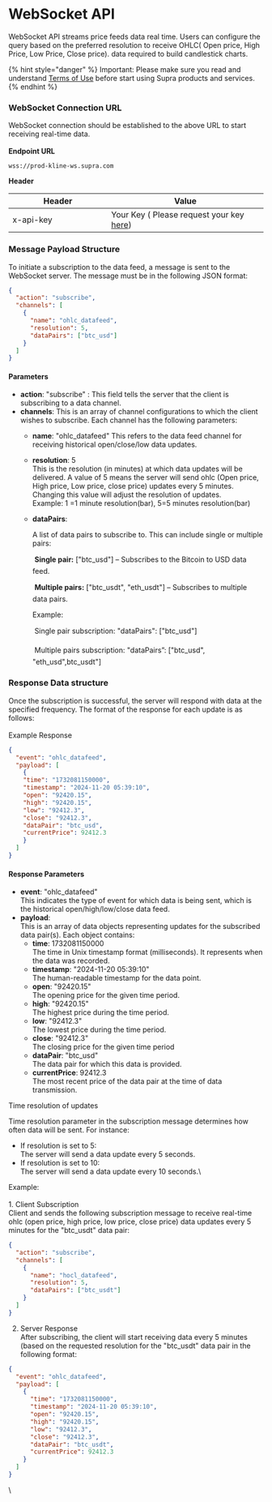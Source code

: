 # WebSocket API

WebSocket API streams price feeds data real time. Users can configure the query based on the preferred resolution to receive OHLC( Open price, High Price, Low Price, Close price). data required to build candlestick charts.

{% hint style="danger" %}
Important: Please make sure you read and understand [Terms of Use](https://supra.com/terms-of-use/) before start using Supra products and services.
{% endhint %}

### WebSocket Connection URL

WebSocket connection should be established to the above URL to start receiving real-time data.\
\
**Endpoint URL**

```
wss://prod-kline-ws.supra.com

```

**Header**

<table><thead><tr><th width="179">Header</th><th>Value</th></tr></thead><tbody><tr><td>x-api-key</td><td>Your Key ( Please request your key <a href="https://docs.google.com/forms/d/e/1FAIpQLSfHZr8BHLTY8q_MjbuKZPpdgQS0oGmRIrsn9H-HrieH9eQjFw/viewform">here</a>)</td></tr></tbody></table>

### Message Payload Structure

To initiate a subscription to the data feed, a message is sent to the WebSocket server. The message must be in the following JSON format:

```json
{
  "action": "subscribe",
  "channels": [
    {
      "name": "ohlc_datafeed",
      "resolution": 5,
      "dataPairs": ["btc_usd"]
    }
  ]
}
```

#### Parameters

* **action**: "subscribe" : This field tells the server that the client is subscribing to a data channel.
* **channels**: This is an array of channel configurations to which the client wishes to subscribe. Each channel has the following parameters:
  * **name**: "ohlc\_datafeed" This refers to the data feed channel for receiving historical open/close/low data updates.
  * **resolution**: 5\
    This is the resolution (in minutes) at which data updates will be delivered. A value of 5 means the server will send ohlc (Open price, High price, Low price, close price) updates every 5 minutes. Changing this value will adjust the resolution of updates.\
    Example: 1 =1 minute resolution(bar), 5=5 minutes resolution(bar)
  *   **dataPairs**:

      A list of data pairs to subscribe to. This can include single or multiple pairs:

       **Single pair:** \["btc\_usd"] – Subscribes to the Bitcoin to USD data feed.

       **Multiple pairs:** \["btc\_usdt", "eth\_usdt"] – Subscribes to multiple data pairs.

      Example:

       Single pair subscription: "dataPairs": \["btc\_usd"]

       Multiple pairs subscription: "dataPairs”: \["btc\_usd", "eth\_usd",btc\_usdt"]

### Response Data structure

Once the subscription is successful, the server will respond with data at the specified frequency. The format of the response for each update is as follows:\
\
Example Response

```json
{
  "event": "ohlc_datafeed",
  "payload": [
	{
  	"time": "1732081150000",
  	"timestamp": "2024-11-20 05:39:10",
  	"open": "92420.15",
  	"high": "92420.15",
  	"low": "92412.3",
  	"close": "92412.3",
  	"dataPair": "btc_usd",
  	"currentPrice": 92412.3
	}
  ]
}

```

#### Response Parameters

* **event**: "ohlc\_datafeed"\
  This indicates the type of event for which data is being sent, which is the historical open/high/low/close data feed.
* **payload**:\
  This is an array of data objects representing updates for the subscribed data pair(s). Each object contains:
  * **time**: 1732081150000\
    The time in Unix timestamp format (milliseconds). It represents when the data was recorded.
  * **timestamp**: "2024-11-20 05:39:10"\
    The human-readable timestamp for the data point.
  * **open**: "92420.15"\
    The opening price for the given time period.
  * **high**: "92420.15"\
    The highest price during the time period.
  * **low**: "92412.3"\
    The lowest price during the time period.
  * **close**: "92412.3"\
    The closing price for the given time period
  * **dataPair**: "btc\_usd"\
    The data pair for which this data is provided.
  * **currentPrice**: 92412.3\
    The most recent price of the data pair at the time of data transmission.

Time resolution of updates

Time resolution parameter in the subscription message determines how often data will be sent. For instance:

* If resolution is set to 5:\
  The server will send a data update every 5 seconds.
* If resolution is set to 10:\
  The server will send a data update every 10 seconds.\\

Example:\
\
1\. Client Subscription\
Client and sends the following subscription message to receive real-time ohlc (open price, high price, low price, close price) data updates every 5 minutes for the "btc\_usdt" data pair:

```json
{
  "action": "subscribe",
  "channels": [
    {
      "name": "hocl_datafeed",
      "resolution": 5,
      "dataPairs": ["btc_usdt"]
    }
  ]
}
```

2. Server Response\
   After subscribing, the client will start receiving data every 5 minutes (based on the requested resolution for the "btc\_usdt" data pair in the following format:

```json
{
  "event": "ohlc_datafeed",
  "payload": [
    {
      "time": "1732081150000",
      "timestamp": "2024-11-20 05:39:10",
      "open": "92420.15",
      "high": "92420.15",
      "low": "92412.3",
      "close": "92412.3",
      "dataPair": "btc_usdt",
      "currentPrice": 92412.3
    }
  ]
}
```

\
